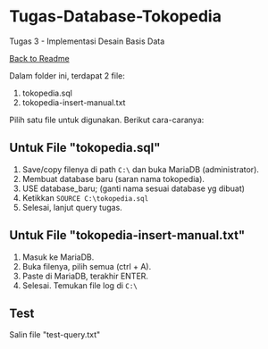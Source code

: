 # Tugas-Database-Tokopedia
Tugas 3 - Implementasi Desain Basis Data

[Back to Readme](../README.md)

Dalam folder ini, terdapat 2 file:
1. tokopedia.sql
2. tokopedia-insert-manual.txt

Pilih satu file untuk digunakan. Berikut cara-caranya:

## Untuk File "tokopedia.sql"

1. Save/copy filenya di path ```C:\``` dan buka MariaDB (administrator).
2. Membuat database baru (saran nama tokopedia).
3. USE database_baru; (ganti nama sesuai database yg dibuat)
4. Ketikkan ```SOURCE C:\tokopedia.sql```
7. Selesai, lanjut query tugas.

## Untuk File "tokopedia-insert-manual.txt"

1. Masuk ke MariaDB.
2. Buka filenya, pilih semua (ctrl + A).
3. Paste di MariaDB, terakhir ENTER.
4. Selesai. Temukan file log di ```C:\```

## Test
Salin file "test-query.txt"
